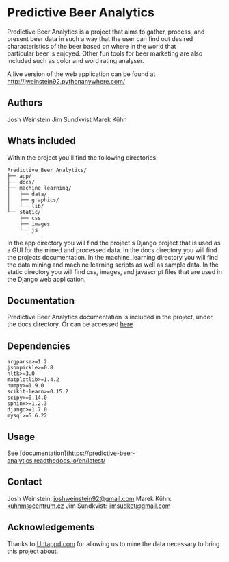 Predictive Beer Analytics
========================

Predictive Beer Analytics is a project that aims to 
gather, process, and present beer data in such a way that
the user can find out desired characteristics of the beer based on where in the world that  
particular beer is enjoyed. Other fun tools for beer marketing are also included such as color 
and word rating analyser.

A live version of the web application can be found at http://jweinstein92.pythonanywhere.com/

## Authors

Josh Weinstein
Jim Sundkvist
Marek Kühn

## Whats included
Within the project you'll find the following directories:

```
Predictive_Beer_Analytics/
├── app/
├── docs/
├── machine_learning/
│   ├── data/
│	├── graphics/
│   └── lib/
└── static/
    ├── css
    ├── images
    └── js
```
In the app directory you will find the project's Django project that is used as a GUI for the mined and processed data.
In the docs directory you will find the projects documentation.
In the machine_learning directory you will find the data mining and machine learning scripts as well as sample data.
In the static directory you will find css, images, and javascript files that are used in the Django web application.

## Documentation

Predictive Beer Analytics documentation is included in the project, under the docs directory.
Or can be accessed [here](https://predictive-beer-analytics.readthedocs.io/en/latest/)

## Dependencies
```
argparse>=1.2
jsonpickle>=0.8
nltk>=3.0
matplotlib>=1.4.2
numpy>=1.9.0
scikit-learn>=0.15.2
scipy>=0.14.0
sphinx>=1.2.3
django>=1.7.0
mysql>=5.6.22
```

## Usage
See [documentation](https://predictive-beer-analytics.readthedocs.io/en/latest/

## Contact
Josh Weinstein: joshweinstein92@gmail.com
Marek Kühn: kuhnm@centrum.cz
Jim Sundkvist: jimsudket@gmail.com
## Acknowledgements
Thanks to [Untappd.com](https://untappd.com/) for allowing us to mine the data necessary to bring this project about.
